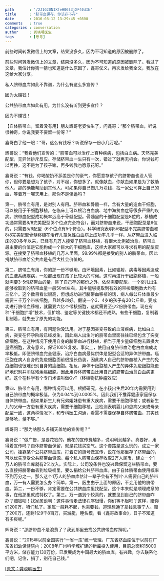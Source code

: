 ```yaml
---
path       : '/2J1G20NIXfeH0Gl3jXF40dIh'
title      : "脐带血保存，你该存不存"
date       : 2016-08-12 13:29:45 +0800
comments   : true
categories : conversation
author     : 龚晓明医生
tags       : [思考]
---
```


前些时间转发微信上的文章，结果没多久，因为不可知道的原因被删除了。

前些时间转发微信上的文章，结果没多久，因为不可知道的原因被删除了。看过了文章，我估计你猜一猜也知道是什么原因了，鑫哥仗义，再次发给我全文，我放在这给大家分享。

私人脐带血库如此不靠谱，为什么有这么多宣传？

因为太赚钱！

<!--more-->

公共脐带血库如此有用，为什么没有听到更多宣传？

因为不赚钱！

【自体脐带血，留着没有用】朋友辉哥老婆快生了，问鑫哥：“那个脐带血，听说很神奇，你说我要不要留一份呀？”

鑫哥白了他一眼：“哥，这么有钱呀？听说保存一份小几万呢。”

辉哥说：“我看他们宣传的：“脐带血可以治疗上百种疾病，包括白血病。天然完美配型，无异体排斥反应。存储脐带血一生只有一次，错过了就再无机会。你说钱可以再挣，这不是为了孩子嘛，再多钱我也愿意花呀。”

鑫哥说：“有钱，你喝酸奶不舔盖是你的豪气，你愿意存孩子的脐带血也没人管你，但你要是想为了孩子，对不起，你想多了。就像献血，你献血如果是为了救助他人，那的确能帮助到其他人，可如果你自己掏几万块钱，找一家公司存上自己的血，等着万一哪天用上，那你不是傻逼吗？

第一，脐带血有用，是对别人有用。脐带血和骨髓一样，含有大量的造血干细胞，可以被用于干细胞移植，在临床上可以根治白血病、地中海贫血症等很多严重的疾病。脐带血配型成功概率远高于骨髓配型。骨髓里的干细胞配型是8位的，移植成功通常需要8/8完美配型(8个位点完全符合），而对脐带血来说，干细胞配型是6位的，只需要5/6配型（6个位点有5个符合）。科学研究表明5/6配型不完美脐带血和8/8完美配型骨髓移植在治疗儿童急性白血病上成功率几乎一样。从脐带血进入临床的20多年以来，已经有几万人接受了脐带血移植，有很大比例被治愈。脐带血最主要的价值是它能构成一个巨大的干细胞库，这样大家都可以寻求有用的配型资源。在接受了脐带血移植的几万人里面，99.99%都是接受的别人的脐带血。因此捐献脐带血给公共库是有巨大社会价值的。

第二、脐带血有用，你的那一份不够用。由环境因素，比如辐射、病毒等因素造成的血液系统疾病，一般都出现在孩子比较大的时候。这时再进行干细胞移植，一般就需要3-5份脐带血的量，除了自己存的那份之外，依然需要配型。一个婴儿出生能够收取到的脐带血量一般50ml左右，其中能够提取到有效的带核细胞数大约有三亿个。这个数目看似很高，但想成功进行脐带血移植的话，病人每公斤体重最少需要三千万个带核细胞，且越多越好。假设一个3、4岁的孩子有20公斤重，要成功进行脐带血移植，就需要六亿个带核细胞，这就需要至少2份脐带血。现在有种“干细胞扩增”技术，但扩增、鉴定等关键技术都还不成熟，有些干细胞，复制着复制着，就失去了原先的功能。

第三、脐带血有用，有问题你没法用。对于基因突变导致的血液疾病，比如白血病，突变在怀孕阶段已经发生，因此病人出生时的脐带血里面往往已经包含了突变癌细胞。在这种情况下使用自身的脐带血进行移植，相当于用少量癌细胞去置换大量癌细胞，没有意义，保证100%复发。事实上，使用自身脐带血治愈白血病成功率极低。即便脐带血完全健康，治疗白血病最优供体是配型合适的异体脐带血。癌细胞在病人自身的免疫细胞面前很擅长伪装，因此病人自己的脐带血植入产生的免疫细胞也很难识别自身的癌细胞。相反，异体干细胞植入产生的异体免疫细胞能更好地识别并消除残余癌细胞。因此用异体脐带血比用自己的脐带血治愈白血病更好。这个在科学有个专门术语叫做GvT（移植物抗肿瘤效应）

第四、脐带血有用，哪种情况可以用。根据研究，在小孩出生后20年内需要用到自己脐带血的概率极低，仅为0.04%到0.0005%，因此我们不推荐健康家庭保存自体脐带血。但如果新生儿有兄弟姐妹患有重大疾病，需要干细胞移植；或者新生儿的父母一方患有重大疾病，需要干细胞移植，且检测表明婴儿和患病父亲或母亲配型一致，这两种情况下，和专科医生沟通，看需不需要保存自体脐带血，其实还是够呛，量不够。”

辉哥问：“那为啥那么多铺天盖地的宣传呢？”

鑫哥说：“做广告，是要花钱的，他花的宣传费越多，说明利润越多。真要好，用得着宣传吗？自体脐带血保留，就是花钱买空气。这个套路是这么玩的。成立一家公司，挂靠某个公共脐带血库，打着它的旗号做宣传，说在他那里存了脐带血的，可以优先享受公共脐带血资源。每个私人脐带血保存收取2万人民币，建立一个1万人的脐带血库就有2亿收入。实际上，公司没条件也没兴趣保留这些脐带血，要么直接把脐带血丢到垃圾桶里，要么捐给公共脐带血库。由于自体脐带血使用概率不到万分之一，那么这个1万人的脐血库估计一辈子会有不到1个人需要自己的脐带血，万一有人需要怎么办？简单，第一，医生由于上面的原因，不会用他的脐带血。第二，一份不够，肯定需要在公共脐血库里找配型，这个本来就是顺理成章的事，在他那里就成特权了。第三。万一遇到个较真的，就要见到自己的脐带血咋办？赔钱呗！找家属谈判：这件事情走法律程序很慢，你们等不起吧？这样，赔你们200万，咱们私了。家属一般耗不起，也需要钱，道理想通了拿钱息事宁人。赔了200万，还剩1亿9千8百万，买游艇，睡名模，看《鑫哥故事会》，日子不知道有多爽呢。”

辉哥说：“那脐带血不是浪费了？我到那里去找公共脐带血库捐呢。”

鑫哥说：“2015年以前全国实行“一省一库”统一管理。广东省脐血库位于以前在广东省妇幼保健院内；2008年广州科学城扩建的新库投入使用，目前总面积15000平方米，储存能力130万份，已发展成为中国最大的脐血库。有兴趣，你去联系他们吧，记住，捐了，别花自己钱。”

[<a target="_blank" href="http://weibo.com/ttarticle/p/show?id=2309404004695751441983">原文：龚晓明医生</a>]

***
